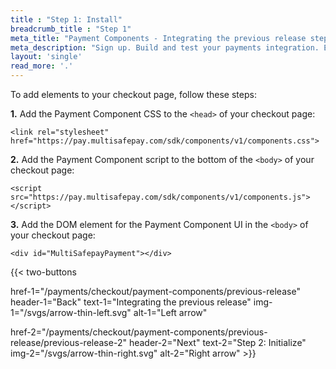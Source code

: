 ```yaml
---
title : "Step 1: Install"
breadcrumb_title : "Step 1"
meta_title: "Payment Components - Integrating the previous release step 1 - MultiSafepay Docs"
meta_description: "Sign up. Build and test your payments integration. Explore our products and services. Use our API reference, SDKs, and wrappers. Get support."
layout: 'single'
read_more: '.'
--- 
```


To add elements to your checkout page, follow these steps:

**1.** Add the Payment Component CSS to the `<head>` of your checkout page:  
```
<link rel="stylesheet" href="https://pay.multisafepay.com/sdk/components/v1/components.css">
```

**2.** Add the Payment Component script to the bottom of the `<body>` of your checkout page:  
```
<script src="https://pay.multisafepay.com/sdk/components/v1/components.js"></script>
```

**3.** Add the DOM element for the Payment Component UI in the `<body>` of your checkout page:
```
<div id="MultiSafepayPayment"></div>
```

{{< two-buttons 

href-1="/payments/checkout/payment-components/previous-release" header-1="Back" text-1="Integrating the previous release" img-1="/svgs/arrow-thin-left.svg" alt-1="Left arrow" 

href-2="/payments/checkout/payment-components/previous-release/previous-release-2" header-2="Next" text-2="Step 2: Initialize" img-2="/svgs/arrow-thin-right.svg" alt-2="Right arrow" >}}